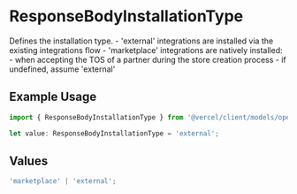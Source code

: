 # ResponseBodyInstallationType

Defines the installation type. - 'external' integrations are installed via the existing integrations flow - 'marketplace' integrations are natively installed: - when accepting the TOS of a partner during the store creation process - if undefined, assume 'external'

## Example Usage

```typescript
import { ResponseBodyInstallationType } from '@vercel/client/models/operations';

let value: ResponseBodyInstallationType = 'external';
```

## Values

```typescript
'marketplace' | 'external';
```
